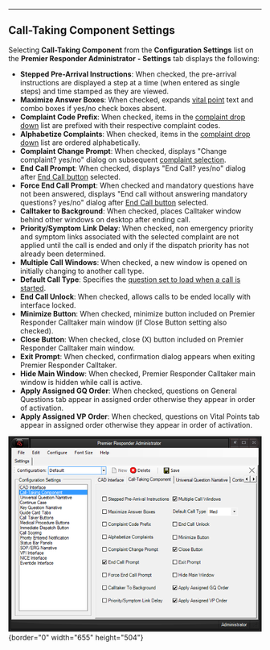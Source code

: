   ------------------------------------
  **Call-Taking Component Settings**
  ------------------------------------

Selecting **Call-Taking Component** from the **Configuration Settings**
list on the **Premier Responder Administrator** **- Settings** tab
displays the following:

-   **Stepped Pre-Arrival Instructions**: When checked, the pre-arrival
    instructions are displayed a step at a time (when entered as single
    steps) and time stamped as they are viewed.
-   **Maximize Answer Boxes**: When checked, expands [vital
    point](Vital%20Points.htm) text and combo boxes if yes/no check
    boxes absent.
-   **Complaint Code Prefix**: When checked, items in the [complaint
    drop down](General%20Questions.htm) list are prefixed with their
    respective complaint codes.
-   **Alphabetize Complaints**: When checked, items in the [complaint
    drop down](General%20Questions.htm) list are ordered alphabetically.
-   **Complaint Change Prompt**: When checked, displays \"Change
    complaint? yes/no\" dialog on subsequent [complaint
    selection](General%20Questions.htm).
-   **End Call Prompt**: When checked, displays \"End Call? yes/no\"
    dialog after [End Call button](Ending%20a%20Case.htm) selected.
-   **Force End Call Prompt**: When checked and mandatory questions have
    not been answered, displays \"End call without answering mandatory
    questions? yes/no\" dialog after [End Call
    button](Ending%20a%20Case.htm) selected.
-   **Calltaker to Background**: When checked, places Calltaker window
    behind other windows on desktop after ending call.
-   **Priority/Symptom Link Delay**: When checked, non emergency
    priority and symptom links associated with the selected complaint
    are not applied until the call is ended and only if the dispatch
    priority has not already been determined.
-   **Multiple Call Windows**: When checked, a new window is opened on
    initially changing to another call type.
-   **Default Call Type**: Specifies the [question set to load when a
    call is started](All%20Caller%20Questions.htm).
-   **End Call Unlock**: When checked, allows calls to be ended locally
    with interface locked.
-   **Minimize Button**: When checked, minimize button included on
    Premier Responder Calltaker main window (if Close Button setting
    also checked).
-   **Close Button**: When checked, close (X) button included on Premier
    Responder Calltaker main window.
-   **Exit Prompt**: When checked, confirmation dialog appears when
    exiting Premier Responder Calltaker.
-   **Hide Main Window**: When checked, Premier Responder Calltaker main
    window is hidden while call is active.
-   **Apply Assigned GQ Order**: When checked, questions on General
    Questions tab appear in assigned order otherwise they appear in
    order of activation.
-   **Apply Assigned VP Order**: When checked, questions on Vital Points
    tab appear in assigned order otherwise they appear in order of
    activation.

![](Call-Taking%20Component%20Settings_files/Image001.png){border="0"
width="655" height="504"}
